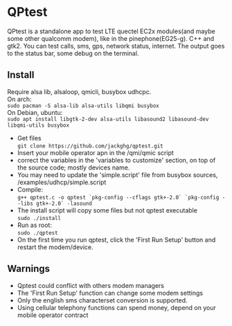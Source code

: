 # QPtest
QPtest is a standalone app to test LTE quectel EC2x modules(and maybe some other qualcomm modem), like in the pinephone(EG25-g). C++ and gtk2. You can test calls, sms, gps, network status, internet.  The output goes to the status bar, some debug on the terminal.
## Install
Require alsa lib, alsaloop, qmicli, busybox udhcpc.  
On arch:  
`sudo pacman -S alsa-lib alsa-utils libqmi busybox`  
On Debian, ubuntu:  
`sudo apt install libgtk-2-dev alsa-utils libasound2 libasound-dev libqmi-utils busybox`
- Get files  
`git clone https://github.com/jackghg/qptest.git`
- Insert your mobile operator apn in the /qmi/qmic script
- correct the variables in the 'variables to customize' section, on top of the source code; mostly devices name.
- You may need to update the 'simple.script' file from busybox sources, /examples/udhcp/simple.script  
- Compile:  
```g++ qptest.c -o qptest `pkg-config --cflags gtk+-2.0` `pkg-config --libs gtk+-2.0` -lasound```  
- The install script will copy some files but not qptest executable    
`sudo ./install`  
- Run as root:  
`sudo ./qptest`
- On the first time you run qptest, click the 'First Run Setup' button and restart the modem/device.
## Warnings
- Qptest could conflict with others modem managers
- The 'First Run Setup' function can change some modem settings
- Only the english sms characterset conversion is supported.
- Using cellular telephony functions can spend money, depend on your mobile operator contract
